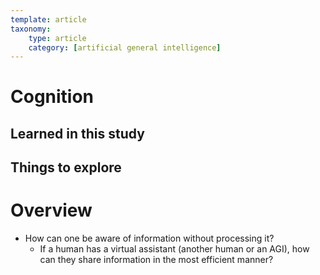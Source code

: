 ```yaml
---
template: article
taxonomy:
    type: article
    category: [artificial general intelligence]
---
```


# Cognition

## Learned in this study

## Things to explore

# Overview

* How can one be aware of information without processing it?
	* If a human has a virtual assistant (another human or an AGI), how can they share information in the most efficient manner?
